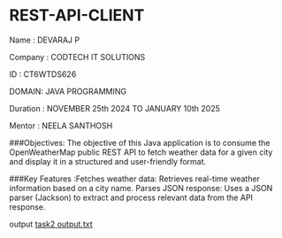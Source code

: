 # REST-API-CLIENT

Name : DEVARAJ P

Company : CODTECH IT SOLUTIONS

ID : CT6WTDS626

DOMAIN: JAVA PROGRAMMING

Duration : NOVEMBER 25th 2024 TO JANUARY 10th 2025

Mentor : NEELA SANTHOSH

###Objectives: The objective of this Java application is to consume the OpenWeatherMap public REST API to fetch weather data for a given city and display it in a structured and user-friendly format.

###Key Features :Fetches weather data: Retrieves real-time weather information based on a city name.
Parses JSON response: Uses a JSON parser (Jackson) to extract and process relevant data from the API response.

output 
[task2 output.txt](https://github.com/user-attachments/files/18305628/task2.output.txt)
